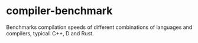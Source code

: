 # compiler-benchmark
Benchmarks compilation speeds of different combinations of languages and compilers, typicall C++, D and Rust.
